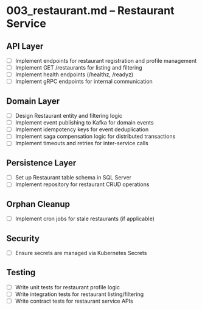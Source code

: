 # 003_restaurant.md – Restaurant Service

## API Layer

- [ ] Implement endpoints for restaurant registration and profile management
- [ ] Implement GET /restaurants for listing and filtering
- [ ] Implement health endpoints (/healthz, /readyz)
- [ ] Implement gRPC endpoints for internal communication

## Domain Layer

- [ ] Design Restaurant entity and filtering logic
- [ ] Implement event publishing to Kafka for domain events
- [ ] Implement idempotency keys for event deduplication
- [ ] Implement saga compensation logic for distributed transactions
- [ ] Implement timeouts and retries for inter-service calls

## Persistence Layer

- [ ] Set up Restaurant table schema in SQL Server
- [ ] Implement repository for restaurant CRUD operations

## Orphan Cleanup

- [ ] Implement cron jobs for stale restaurants (if applicable)

## Security

- [ ] Ensure secrets are managed via Kubernetes Secrets

## Testing

- [ ] Write unit tests for restaurant profile logic
- [ ] Write integration tests for restaurant listing/filtering
- [ ] Write contract tests for restaurant service APIs
